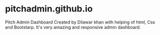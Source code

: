 # pitchadmin.github.io
Pitch Admin Dashboard Created by Dilawar khan with helping of html, Css and Bootstarp. It's very amazing and responsive admin dashboard.

